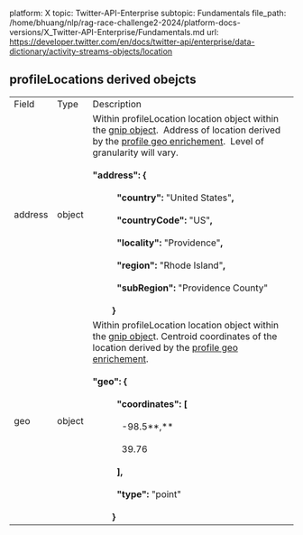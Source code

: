 platform: X
topic: Twitter-API-Enterprise
subtopic: Fundamentals
file_path: /home/bhuang/nlp/rag-race-challenge2-2024/platform-docs-versions/X_Twitter-API-Enterprise/Fundamentals.md
url: https://developer.twitter.com/en/docs/twitter-api/enterprise/data-dictionary/activity-streams-objects/location


## profileLocations derived obejcts

|     |     |     |
| --- | --- | --- |
| Field | Type | Description |
| address | object | Within profileLocation location object within the [gnip object](https://developer.twitter.com/en/docs/twitter-api/enterprise/data-dictionary/activity-streams-objects/gnip.html).  Address of location derived by the [profile geo enrichement](https://developer.twitter.com/en/docs/twitter-api/enterprise/enrichments/overview/profile-geo.html).  Level of granularity will vary. <br><br>**"address": {**<br><br>          **"country":** "United States"**,**<br><br>          **"countryCode":** "US"**,**<br><br>          **"locality":** "Providence"**,**<br><br>          **"region":** "Rhode Island"**,**<br><br>          **"subRegion":** "Providence County"<br><br>        **}** |
| geo | object | Within profileLocation location object within the [gnip objec](https://developer.twitter.com/en/docs/twitter-api/enterprise/data-dictionary/activity-streams-objects/gnip.html)t. Centroid coordinates of the location derived by the [profile geo enrichement](https://developer.twitter.com/en/docs/twitter-api/enterprise/enrichments/overview/profile-geo.html).<br><br>**"geo": {**<br><br>          **"coordinates": \[**<br><br>            \-98.5**,**<br><br>            39.76<br><br>          **\],**<br><br>          **"type":** "point"<br><br>        **}** |